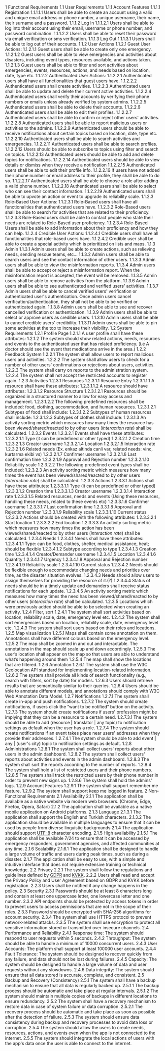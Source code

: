 1 Functional Requirements
1.1 User Requirements
1.1.1 Account Features
1.1.1.1 Registration
1.1.1.1.1 Users shall be able to create an account using a valid and unique email address or phone number, a unique username, their name, their surname and a password.
1.1.1.2 Log In
1.1.1.2.1 Users shall be able to log into their account using their email, username or phone number; and password combination.
1.1.1.2.2 Users shall be able to reset their password via email verification or sms verification.
1.1.1.3 Log Out
1.1.1.3.1 Users shall be able to log out of their accounts.
1.1.2 User Actions
1.1.2.1 Guest User Actions:
1.1.2.1.1 Guest users shall be able to create only one emergency.
1.1.2.1.2 Guest users shall be able to view emergencies and activities about disasters, including event types, resources available, and actions taken.
1.1.2.1.3 Guest users shall be able to filter and sort activities about emergencies, events, resources, actions, and needs based on location, date, type etc.
1.1.2.2 Authenticated User Actions:
1.1.2.2.1 Authenticated users shall have all functionalities that guest users have.
1.1.2.2.2 Authenticated users shall create activities.
1.1.2.2.3 Authenticated users shall be able to update and delete their current active activities.
1.1.2.2.4 Authenticated users shall verify their accounts by verifying their phone numbers or emails unless already verified by system admins.
1.1.2.2.5 Authenticated users shall be able to delete their accounts.
1.1.2.2.6 Authenticated users shall be able to edit their profiles.
1.1.2.2.7 Authenticated users shall be able to confirm or reject other users' activities.
1.1.2.2.8 Authenticated users shall be able to report malicious users or activities to the admins.
1.1.2.2.9 Authenticated users should be able to receive notifications about certain topics based on location, date, type etc.
1.1.2.2.10 Authenticated users shall be able to search activities and emergencies.
1.1.2.2.11 Authenticated users shall be able to search profiles.
1.1.2.2.12 Users should be able to subscribe to topics using filter and search on topics.
1.1.2.2.13 Authenticated users should be able to add and delete topics for notifications.
1.1.2.2.14 Authenticated users should be able to view details or dismiss when they receive a notification
1.1.2.2.15 Authenticated users shall be able to edit their profile info.
1.1.2.2.16 If users have not added their phone number or email address to their profile, they shall be able to do so.
1.1.2.2.17 Authenticated users shall be able to choose a role after adding a valid phone number.
1.1.2.2.18 Authenticated users shall be able to select who can see their contact information.
1.1.2.2.19 Authenticated users shall be able to upvote an action or event to upgrade its reliability scale.
1.1.2.3 Role-Based User Actions:
1.1.2.3.1 Role-Based users shall have all functionalities that authenticated users have.
1.1.2.3.2 Role-Based users shall be able to search for activities that are related to their proficiency.
1.1.2.3.3 Role-Based users shall be able to contact people who state their needs are related to Role-Based user proficiency.
1.1.2.3.4 Role-Based Users shall be able to add information about their proficiency and how they can help.
1.1.2.4 Credible User Actions:
1.1.2.4.1 Credible users shall have all functionalities that role-based users have.
1.1.2.4.2 Credible user shall be able to create a special activity which is prioritized on lists and maps.
1.1.3 Admin
1.1.3.1 Admin users shall be able to create actions, such as relieving needs, sending rescue teams, etc...
1.1.3.2 Admin users shall be able to search users and see the contact information of other users.
1.1.3.3 Admin users shall be able to view the misinformation reports.
1.1.3.4 Admin users shall be able to accept or reject a misinformation report. When the misinformation report is accepted, the event will be removed.
1.1.3.5 Admin users shall be able to remove activities from the platform.
1.1.3.6 Admin users shall be able to see authenticated and verified users' activities.
1.1.3.7 Admin users shall be able to cancel verified users' verification or authenticated user's authentication. Once admin users cancel verification/authentication, they shall not be able to be verified or authenticated again.
1.1.3.8 Admin users shall be able to see and recover cancelled verification or authentication.
1.1.3.9 Admin users shall be able to select or approve users as credible users.
1.1.3.10 Admin users shall be able to cancel credible users' credibility.
1.1.3.11 Admin users shall be able to pin some activities at the top to increase their visibility.
1.2 System Requirements
1.2.1 Profile Page
1.2.1.1 A user profile shall have these attributes:
1.2.1.2 The system should show related actions, needs, resources and events to the authenticated user that has related proficiency. (i.e A doctor should see the event that medications arrive in the area.)
1.2.2 Feedback System
1.2.2.1 The system shall allow users to report malicious users and activities.
1.2.2.2 The system shall allow users to check for a number of other users' confirmations or rejections about users, activities.
1.2.2.3 The system shall carry on reports to the administration system.
1.2.2.4 The system shall not accept the restricted accounts to register again.
1.2.3 Activities
1.2.3.1 Resources
1.2.3.1.1 Resource Entry
1.2.3.1.1.1 A resource shall have these attributes:
1.2.3.1.1.2 A resource should have attributes:
1.2.3.1.2 Resource Structure
1.2.3.1.2.1 Resources should be organized in a structured manner to allow for easy access and management.
1.2.3.1.2.2 The following predefined resources shall be included: food, clothing, accommodation, and human resources.
1.2.3.1.2.1 Subtypes of food shall include:
1.2.3.1.2.2 Subtypes of human resources shall include:
1.2.3.1.2.3 Subtypes of clothes shall include:
1.2.3.1.3 An activity sorting metric which measures how many times the resource has been viewed/shared/reacted to by other users (_interaction rate_) shall be calculated.
1.2.3.2 Events
1.2.3.2.1 Events shall have these attributes:
1.2.3.2.1.1 Type (it can be predefined or other typed)
1.2.3.2.1.2 Creation time
1.2.3.2.1.3 Creator username
1.2.3.2.1.4 Location
1.2.3.2.1.5 Interaction rate
1.2.3.2.1.6 Related needs (Ex. enkaz altinda canli var, related needs: vinc, kurtarma ekibi vs)
1.2.3.2.1.7 Confirmer username
1.2.3.2.1.8 Last confirmation time
1.2.3.2.1.9 Approval and Rejection number
1.2.3.2.1.10 Reliability scale
1.2.3.2.2 The following predefined event types shall be included:
1.2.3.2.3 An activity sorting metric which measures how many times the event has been viewed/shared/reacted to by other users (_interaction rate_) shall be calculated.
1.2.3.3 Actions
1.2.3.3.1 Actions shall have these attributes:
1.2.3.3.1.1 Type (it can be predefined or other typed)
1.2.3.3.1.2 Creation time
1.2.3.3.1.3 Creator username
1.2.3.3.1.4 Interaction rate
1.2.3.3.1.5 Related resources, needs and events (Using these resources, handling these needs, related to these events etc)
1.2.3.3.1.6 Confirmer username
1.2.3.3.1.7 Last confirmation time
1.2.3.3.1.8 Approval and Rejection number
1.2.3.3.1.9 Reliability scale
1.2.3.3.1.10 Current status
1.2.3.3.2 Actions should be created with the following attributes:
1.2.3.3.2.1 Start location
1.2.3.3.2.2 End location
1.2.3.3.3 An activity sorting metric which measures how many times the action has been viewed/shared/reacted to by other users (_interaction rate_) shall be calculated.
1.2.3.4 Needs
1.2.3.4.1 Needs shall have these attributes:
1.2.3.4.1.1 Type: can be food, clothes, shelter, medical assistance, heat; should be flexible
1.2.3.4.1.2 Subtype according to type
1.2.3.4.1.3 Creation time
1.2.3.4.1.4 Creator/Demander username
1.2.3.4.1.5 Location
1.2.3.4.1.6 Quantity
1.2.3.4.1.7 Urgency
1.2.3.4.1.8 Approval and Rejection number
1.2.3.4.1.9 Reliability scale
1.2.3.4.1.10 Current status
1.2.3.4.2 Needs should be flexible enough to accommodate changing needs and priorities over time, as the disaster situation evolves.
1.2.3.4.3 Needs should allow users to assign themselves for providing the resource of it.(?)
1.2.3.4.4 Status of needs should be in a timely update and demanders shall receive status notifications for each update.
1.2.3.4.5 An activity sorting metric which measures how many times the need has been viewed/shared/reacted to by other users (_interaction rate_) shall be calculated.
1.2.3.5 Locations which were previously added should be able to be selected when creating an activity.
1.2.4 Filter, sort
1.2.4.1 The system shall sort activities based on location, reliability scale, date, emergency level etc.
1.2.4.2 The system shall sort emergencies based on location, reliability scale, date, emergency level etc.
1.2.4.3 The system shall sort users based on their roles and locations.
1.2.5 Map visualization
1.2.5.1 Maps shall contain some annotation on them. Annotations shall have different colours based on the emergency level.
1.2.5.2 The map shall be zoomed in and out and interactable. The annotations in the map should scale up and down accordingly.
1.2.5.3 The user’s location shall appear on the map so that users are able to understand what’s happening around them
1.2.5.4 The map shall show the locations that are filtered.
1.2.6 Annotation
1.2.6.1 The system shall use the W3C Geolocation API standard for implementing location-related information.
1.2.6.2 The system shall provide all kinds of search functionality (e.g., search with filters, sort by date) for models.
1.2.6.3 Users should retrieve results that are semantically similar to their queries.
1.2.6.4 Users should be able to annotate different models, and annotations should comply with W3C Web Annotation Data Model.
1.2.7 Notifications
1.2.7.1 The system shall create in-app and push notifications.
1.2.7.2 The system should create notifications, if users click the “want to be notified” button on the activity.
1.2.7.3 The system should create notifications if users' profession might be implying that they can be a resource to a certain need.
1.2.7.3.1 The system should be able to add (resource | translator | any topic) to notification settings as default when the user has a role.
1.2.7.4 The system should create notifications if an event takes place near users' addresses when they provide their addresses.
1.2.7.4.1 The system should be able to add event | any | (user's city) topic to notification settings as default.
1.2.8 Administrations
1.2.8.1 The system shall collect users' reports about other users in the admin dashboard.
1.2.8.2 The system shall collect users' reports about activities and events in the admin dashboard.
1.2.8.3 The system shall sort the reports according to the number of reports.
1.2.8.4 The system shall hold a list of restricted users and their phone numbers.
1.2.8.5 The system shall track the restricted users by their phone number in order to prevent new signs up.
1.2.8.6 The system shall hold the admins' logs.
1.2.9 Account Features
1.2.9.1 The system shall support remember me feature.
1.2.9.2 The system shall support keep me logged in feature.
2 Non-Functional Requirements
2.1 Availability
2.1.1 The application shall be available as a native website via modern web browsers. (Chrome, Edge, Firefox, Opera, Safari)
2.1.2 The application shall be available as a native mobile application on Android platforms.
2.1.3 Language
2.1.3.1 The application shall support the English and Turkish characters.
2.1.3.2 The application should be available in multiple languages to ensure that it can be used by people from diverse linguistic backgrounds
2.1.4 The application should support [UTF-8](https://en.wikipedia.org/wiki/UTF-8) character encoding.
2.1.5 High availability
2.1.5.1 The application shall be available 7/24 to ensure that it can be accessed by emergency responders, government agencies, and affected communities at any time.
2.1.6 Scalability
2.1.6.1 The application shall be designed to handle a large volume of traffic and users during peak times, such as during a disaster.
2.1.7 The application shall be easy to use, with a simple and intuitive interface that does not require extensive training or technical knowledge.
2.2 Privacy
2.2.1 The system shall follow the regulations and guidelines defined by [GDPR](https://gdpr-info.eu/) and [KVKK](https://www.kvkk.gov.tr/).
2.2.2 Users shall read and accept the Privacy Policy and User Agreement based on GDPR and KVKK before registration.
2.2.3 Users shall be notified if any change happens in the policy.
2.3 Security
2.3.1 Passwords should be at least 8 characters long and contain at least one uppercase letter, one lowercase letter and one number.
2.3.2 API endpoints should be protected by access tokens in order to prevent users to access permissions that are not in the scope of their roles.
2.3.3 Password should be encrypted with SHA-256 algorithms for account security.
2.3.4 The system shall use HTTPS protocol to prevent network-related attacks.
2.3.5 The system shall use encryption to protect all sensitive information stored or transmitted over insecure channels.
2.4 Performance and Reliability
2.4.1 Response time: The system should respond to user requests within 5 seconds.
2.4.2 Throughput: The system should be able to handle a minimum of 10000 concurrent users.
2.4.3 User Accounts: The platform shall support at least 100000 user accounts.
2.4.4 Fault Tolerance: The system should be designed to recover quickly from any failure, and data should not be lost during failures.
2.4.5 Capacity: The system should be designed to handle a large volume of data and user requests without any slowdowns.
2.4.6 Data integrity: The system should ensure that all data stored is accurate, complete, and consistent.
2.5 Backup and Recovery (Consistency)
2.5.1 The system shall have a backup mechanism to ensure that all data is regularly backed up.
2.5.1.1 The backup process should be automatic and take place at regular intervals.
2.5.1.2 The system should maintain multiple copies of backups in different locations to ensure redundancy.
2.5.2 The system shall have a recovery mechanism to restore data in case of system failure or data corruption.
2.5.2.1 The recovery process should be automatic and take place as soon as possible after the detection of failure.
2.5.3 The system should ensure data consistency during backup and recovery processes to avoid data loss or corruption.
2.5.4 The system should allow the users to create needs, resources, actions, and events even when the app is not connected to the internet.
2.5.5 The system should integrate the local actions of users with the app's data once the user is able to connect to the internet.
